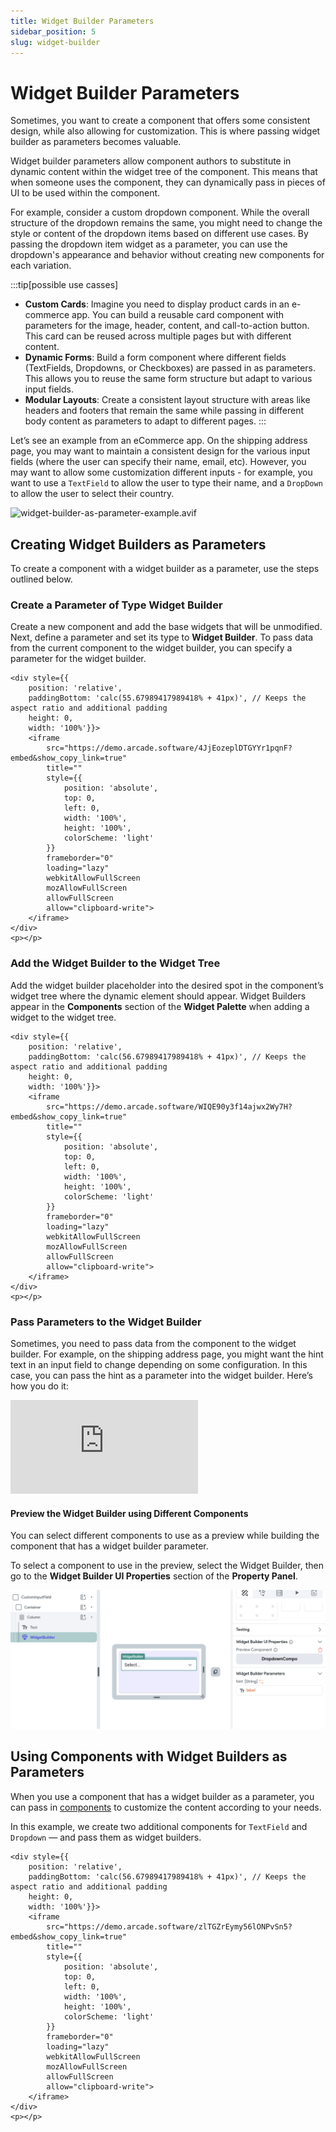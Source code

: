 ```yaml
---
title: Widget Builder Parameters
sidebar_position: 5
slug: widget-builder
---
```


# Widget Builder Parameters

Sometimes, you want to create a component that offers some consistent design, while also allowing for customization. This is where passing widget builder as parameters becomes valuable. 

Widget builder parameters allow component authors to substitute in dynamic content within the widget tree of the component. This means that when someone uses the component, they can dynamically pass in pieces of UI to be used within the component. 

For example, consider a custom dropdown component. While the overall structure of the dropdown remains the same, you might need to change the style or content of the dropdown items based on different use cases. By passing the dropdown item widget as a parameter, you can use the dropdown's appearance and behavior without creating new components for each variation.

:::tip[possible use casses]
- **Custom Cards**: Imagine you need to display product cards in an e-commerce app. You can build a reusable card component with parameters for the image, header, content, and call-to-action button. This card can be reused across multiple pages but with different content.
- **Dynamic Forms**: Build a form component where different fields (TextFields, Dropdowns, or Checkboxes) are passed in as parameters. This allows you to reuse the same form structure but adapt to various input fields.
- **Modular Layouts**: Create a consistent layout structure with areas like headers and footers that remain the same while passing in different body content as parameters to adapt to different pages.
:::

Let’s see an example from an eCommerce app. On the shipping address page, you may want to maintain a consistent design for the various input fields (where the user can specify their name, email, etc). However, you may want to allow some customization different inputs - for example, you want to use a `TextField` to allow the user to type their name, and a `DropDown` to allow the user to select their country. 

![widget-builder-as-parameter-example.avif](imgs/widget-builder-as-parameter-example.avif)

## Creating Widget Builders as Parameters

To create a component with a widget builder as a parameter, use the steps outlined below. 

### Create a Parameter of Type Widget Builder
Create a new component and add the base widgets that will be unmodified. Next, define a parameter and set its type to **Widget Builder**. To pass data from the current component to the widget builder, you can specify a parameter for the widget builder.

    <div style={{
        position: 'relative',
        paddingBottom: 'calc(55.67989417989418% + 41px)', // Keeps the aspect ratio and additional padding
        height: 0,
        width: '100%'}}>
        <iframe 
            src="https://demo.arcade.software/4JjEozeplDTGYYr1pqnF?embed&show_copy_link=true"
            title=""
            style={{
                position: 'absolute',
                top: 0,
                left: 0,
                width: '100%',
                height: '100%',
                colorScheme: 'light'
            }}
            frameborder="0"
            loading="lazy"
            webkitAllowFullScreen
            mozAllowFullScreen
            allowFullScreen
            allow="clipboard-write">
        </iframe>
    </div>
    <p></p>

### Add the Widget Builder to the Widget Tree
Add the widget builder placeholder into the desired spot in the component’s widget tree where the dynamic element should appear. Widget Builders appear in the **Components** section of the **Widget Palette** when adding a widget to the widget tree.

    <div style={{
        position: 'relative',
        paddingBottom: 'calc(56.67989417989418% + 41px)', // Keeps the aspect ratio and additional padding
        height: 0,
        width: '100%'}}>
        <iframe 
            src="https://demo.arcade.software/WIQE90y3f14ajwx2Wy7H?embed&show_copy_link=true"
            title=""
            style={{
                position: 'absolute',
                top: 0,
                left: 0,
                width: '100%',
                height: '100%',
                colorScheme: 'light'
            }}
            frameborder="0"
            loading="lazy"
            webkitAllowFullScreen
            mozAllowFullScreen
            allowFullScreen
            allow="clipboard-write">
        </iframe>
    </div>
    <p></p>

### Pass Parameters to the Widget Builder

Sometimes, you need to pass data from the component to the widget builder. For example, on the shipping address page, you might want the hint text in an input field to change depending on some configuration. In this case, you can pass the hint as a parameter into the widget builder.
Here’s how you do it:

<div style={{
    position: 'relative',
    paddingBottom: 'calc(56.67989417989418% + 41px)', // Keeps the aspect ratio and additional padding
    height: 0,
    width: '100%'}}>
    <iframe 
        src="https://demo.arcade.software/eNz0LKXEpeh90p9qNIyU?embed&show_copy_link=true"
        title=""
        style={{
            position: 'absolute',
            top: 0,
            left: 0,
            width: '100%',
            height: '100%',
            colorScheme: 'light'
        }}
        frameborder="0"
        loading="lazy"
        webkitAllowFullScreen
        mozAllowFullScreen
        allowFullScreen
        allow="clipboard-write">
    </iframe>
</div>
<p></p>

#### Preview the Widget Builder using Different Components
You can select different components to use as a preview while building the component that has a widget builder parameter. 

To select a component to use in the preview, select the Widget Builder, then go to the **Widget Builder UI Properties** section of the **Property Panel**.

![preview-component.png](imgs/preview-component.png)

## Using Components with Widget Builders as Parameters
When you use a component that has a widget builder as a parameter, you can pass in [components](/resources/ui/components) to customize the content according to your needs.

In this example, we create two additional components for `TextField` and `Dropdown` — and pass them as widget builders. 

    <div style={{
        position: 'relative',
        paddingBottom: 'calc(56.67989417989418% + 41px)', // Keeps the aspect ratio and additional padding
        height: 0,
        width: '100%'}}>
        <iframe 
            src="https://demo.arcade.software/zlTGZrEymy56lONPvSn5?embed&show_copy_link=true"
            title=""
            style={{
                position: 'absolute',
                top: 0,
                left: 0,
                width: '100%',
                height: '100%',
                colorScheme: 'light'
            }}
            frameborder="0"
            loading="lazy"
            webkitAllowFullScreen
            mozAllowFullScreen
            allowFullScreen
            allow="clipboard-write">
        </iframe>
    </div>
    <p></p>

